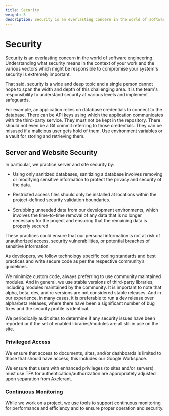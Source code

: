 ```yaml
---
title: Security
weight: 3
description: Security is an everlasting concern in the world of software engineering. Understanding what security means in the context of your work and the various vectors that might be responsible to compromise your system's security is extremely important.
---
```


# Security

Security is an everlasting concern in the world of software engineering. Understanding what security means in the context of your work and the various vectors which might be responsible to compromise your system's security is extremely important.

That said, security is a wide and deep topic and a single person cannot hope to span the width and depth of this challenging area. It is the team's responsibility to understand security at various levels and implement safeguards.

For example, an application relies on database credentials to connect to the database. There can be API keys using which the application communicates with the third-party service. They must not be kept in the repository. There should not even be a Git commit referring to those credentials. They can be misused if a malicious user gets hold of them. Use environment variables or a vault for storing and retrieving them.

## Server and Website Security

In particular, we practice server and site security by:

- Using only sanitized databases, sanitizing a database involves removing or modifying sensitive information to protect the privacy and security of the data.

- Restricted access files should only be installed at locations within the project-defined security validation boundaries.

- Scrubbing unneeded data from our development environments, which involves the time-to-time removal of any data that is no longer necessary for the project and ensuring that the remaining data is properly secured

These practices could ensure that our personal information is not at risk of unauthorized access, security vulnerabilities, or potential breaches of sensitive information.

As developers, we follow technology specific coding standards and best practices and write secure code as per the respective community’s guidelines.

We minimize custom code, always preferring to use community maintained modules. And in general, we use stable versions of third-party libraries, including modules maintained by the community. It is important to note that alpha, beta, dev, and rc versions are not considered stable releases. And in our experience, in many cases, it is preferable to run a dev release over alpha/beta releases, where there have been a significant number of bug fixes and the security profile is identical.

We periodically audit sites to determine if any security issues have been reported or if the set of enabled libraries/modules are all still in use on the site.

### Privileged Access

We ensure that access to documents, sites, and/or dashboards is limited to those that should have access; this includes our Google Workspace.

We ensure that users with enhanced privileges (to sites and/or servers) must use TFA for authentication/authorization are appropriately adjusted upon separation from Axelerant.

### Continuous Monitoring

While we work on a project, we use tools to support continuous monitoring for performance and efficiency and to ensure proper operation and security.
